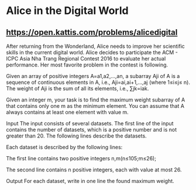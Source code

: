 # Alice in the Digital World
## https://open.kattis.com/problems/alicedigital

After returning from the Wonderland, Alice needs to improve her scientific skills in the current digital world. Alice decides to participate the ACM - ICPC Asia Nha Trang Regional Contest 2016 to evaluate her actual performance. Her most favorite problem in the contest is following.

Given an array of positive integers A=a1,a2,...,an, a subarray Aji of A is a sequence of continuous elements in A, i.e., Aji=ai,ai+1,...,aj (where 1≤i≤j≤ n). The weight of Aji is the sum of all its elements, i.e., ∑jk=iak.

Given an integer m, your task is to find the maximum weight subarray of A that contains only one m as the minimum element. You can assume that A always contains at least one element with value m.

Input
The input consists of several datasets. The first line of the input contains the number of datasets, which is a positive number and is not greater than 20. The following lines describe the datasets.

Each dataset is described by the following lines:

The first line contains two positive integers n,m(n≤105;m≤26);

The second line contains n positive integers, each with value at most 26.

Output
For each dataset, write in one line the found maximum weight.